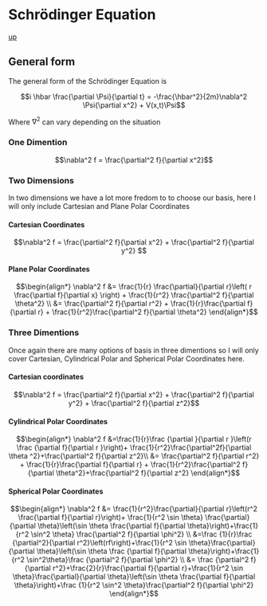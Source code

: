 # Schrödinger Equation

[up](./Maths.md)

## General form

The general form of the Schrödinger Equation is 

``` math
i \hbar \frac{\partial \Psi}{\partial t} = -\frac{\hbar^2}{2m}\nabla^2 \Psi{\partial x^2} + V(x,t)\Psi
```

Where $\nabla^2$ can vary depending on the situation

### One Dimention

``` math
\nabla^2 f = \frac{\partial^2 f}{\partial x^2}
```

### Two Dimensions

In two dimensions we have a lot more fredom to to choose our basis, here I will only include Cartesian and Plane Polar Coordinates

#### Cartesian Coordinates

``` math
\nabla^2 f = \frac{\partial^2 f}{\partial x^2} + \frac{\partial^2 f}{\partial y^2} 
```

#### Plane Polar Coordinates

``` math
\begin{align*}
\nabla^2 f &= \frac{1}{r} \frac{\partial}{\partial r}\left( r \frac{\partial f}{\partial x} \right) + \frac{1}{r^2} \frac{\partial^2 f}{\partial \theta^2} \\
 &= \frac{\partial^2 f}{\partial r^2} + \frac{1}{r}\frac{\partial f}{\partial r} + \frac{1}{r^2}\frac{\partial^2 f}{\partial \theta^2}
\end{align*}
```

### Three Dimentions

Once again there are many options of basis in three dimentions so I will only cover Cartesian, Cylindrical Polar and Spherical Polar Coordinates here.

#### Cartesian coordinates

``` math
\nabla^2 f = \frac{\partial^2 f}{\partial x^2} + \frac{\partial^2 f}{\partial y^2} + \frac{\partial^2 f}{\partial z^2}
```

####  Cylindrical Polar Coordinates

``` math
\begin{align*}
\nabla^2 f &=\frac{1}{r}\frac {\partial }{\partial r }\left(r \frac {\partial f}{\partial r }\right)+ \frac{1}{r^2}\frac{\partial^2f}{\partial \theta ^2}+\frac{\partial^2 f}{\partial z^2}\\
&= \frac{\partial^2 f}{\partial r^2} + \frac{1}{r}\frac{\partial f}{\partial r} + \frac{1}{r^2}\frac{\partial^2 f}{\partial \theta^2}+\frac{\partial^2 f}{\partial z^2}
\end{align*}
```

#### Spherical Polar Coordinates


``` math
\begin{align*}
\nabla^2 f &= \frac{1}{r^2}\frac{\partial}{\partial r}\left(r^2 \frac{\partial f}{\partial r}\right)+ \frac{1}{r^2 \sin \theta} \frac{\partial}{\partial \theta}\left(\sin \theta \frac{\partial f}{\partial \theta}\right)+\frac{1}{r^2 \sin^2 \theta} \frac{\partial^2 f}{\partial \phi^2} \\
&=\frac {1}{r}\frac {\partial^2}{\partial r^2}\left(rf\right)+\frac{1}{r^2 \sin \theta}\frac{\partial}{\partial \theta}\left(\sin \theta \frac {\partial f}{\partial \theta}\right)+\frac{1}{r^2 \sin^2\theta}\frac {\partial^2 f}{\partial \phi^2} \\
&= \frac {\partial^2 f}{\partial r^2}+\frac{2}{r}\frac{\partial f}{\partial r}+\frac{1}{r^2 \sin \theta}\frac{\partial}{\partial \theta}\left(\sin \theta \frac{\partial f}{\partial \theta}\right)+\frac {1}{r^2 \sin^2 \theta}\frac{\partial^2 f}{\partial \phi^2}
\end{align*}
```
